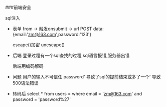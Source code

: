 ###前端安全

sql注入
- 表单
    from -> 触发onsubmit -> url POST data:{email:'zm@163.com',password:'123'}

    escape()加密
    unescape()

- 后端
    登录过程有一个sql查找的过程  sql语言报错,服务器出错

    后端用编码解码

- 问题
    用户的输入不可信任
    password'   导致了sql的提前结束或多了一个'  导致500语法错误

- 转码后    select * from users = where email = 'zm@163.com' and password = 'password%27'